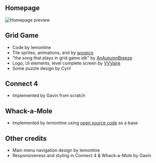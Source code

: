 ## Homepage
![Homepage preview](https://github.com/Iemontine/minigames/assets/95956143/85a3a6c8-b8bd-4102-973f-57de32cd33aa)

## Grid Game
* Code by Iemontine
* Tile sprites, animations, and by [woopco](https://www.youtube.com/@sliem2749)
* "the song that plays in grid game idk" by [AnAutumnBreeze](https://www.youtube.com/@anautumnbreeze004)
* Logo, UI elements, level complete screen by [VVVaire](https://www.youtube.com/@VVVaire)
* Some puzzle design by Cyril

## Connect 4
* Implemented by Gavin from scratch

## Whack-a-Mole
* Implemented by Iemontine using [open source code](https://github.com/0shuvo0/whack-a-mole) as a base

## Other credits
* Main menu navigation design by Iemontine
* Responsiveness and styling in Connect 4 & Whack-a-Mole by Gavin
